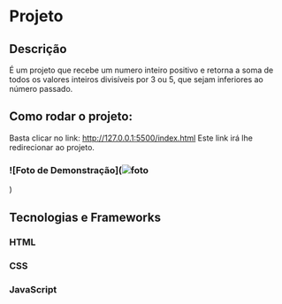 # Projeto 
## Descrição
É um projeto que recebe um numero inteiro positivo e retorna a soma de todos os valores inteiros divisíveis por 3 ou 5, que sejam inferiores ao número passado.
## Como rodar o projeto:
Basta clicar no link: http://127.0.0.1:5500/index.html
Este link irá lhe redirecionar ao projeto.
### ![Foto de Demonstração](![foto](https://github.com/Art1367/Projeto/assets/108029096/60549fc8-dcf7-4c00-aaeb-3253a3264d19)
)
## Tecnologias e Frameworks
### HTML
### CSS
### JavaScript

